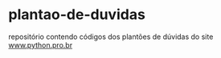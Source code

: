# plantao-de-duvidas
repositório contendo códigos dos plantões de dúvidas do site www.python.pro.br
